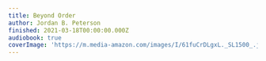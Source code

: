```yaml
---
title: Beyond Order
author: Jordan B. Peterson
finished: 2021-03-18T00:00:00.000Z
audiobook: true
coverImage: 'https://m.media-amazon.com/images/I/61fuCrDLgxL._SL1500_.jpg'
---
```

